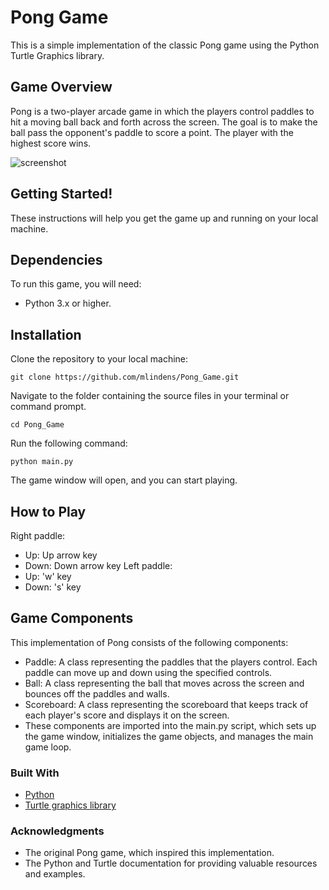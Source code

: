 # Pong Game

This is a simple implementation of the classic Pong game using the Python Turtle Graphics library.

## Game Overview
Pong is a two-player arcade game in which the players control paddles to hit a moving ball back and forth across the screen. The goal is to make the ball pass the opponent's paddle to score a point. The player with the highest score wins.


![screenshot](https://user-images.githubusercontent.com/83295029/232910393-68f92776-2e72-403e-b3b2-040f1da11992.PNG)

## Getting Started!
These instructions will help you get the game up and running on your local machine.

## Dependencies
To run this game, you will need:

* Python 3.x or higher.

## Installation
Clone the repository to your local machine:
```
git clone https://github.com/mlindens/Pong_Game.git
```
Navigate to the folder containing the source files in your terminal or command prompt.
```
cd Pong_Game
```
Run the following command:
```
python main.py
```
The game window will open, and you can start playing.

## How to Play
Right paddle:
* Up: Up arrow key
* Down: Down arrow key
Left paddle:
* Up: 'w' key
* Down: 's' key

## Game Components
This implementation of Pong consists of the following components:

* Paddle: A class representing the paddles that the players control. Each paddle can move up and down using the specified controls.
* Ball: A class representing the ball that moves across the screen and bounces off the paddles and walls.
* Scoreboard: A class representing the scoreboard that keeps track of each player's score and displays it on the screen.
* These components are imported into the main.py script, which sets up the game window, initializes the game objects, and manages the main game loop.

### Built With
* [Python](http://www.python.org)
* [Turtle graphics library](https://docs.python.org/3/library/turtle.html)


### Acknowledgments
* The original Pong game, which inspired this implementation.
* The Python and Turtle documentation for providing valuable resources and examples.
